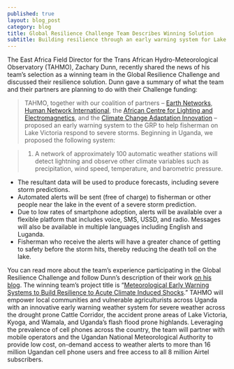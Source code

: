 ```yaml
---
published: true
layout: blog_post
category: blog
title: Global Resilience Challenge Team Describes Winning Solution
subtitle: Building resilience through an early warning system for Lake Victoria 
---
```


The East Africa Field Director for the Trans African Hydro-Meteorological Observatory (TAHMO), Zachary Dunn, recently shared the news of his team’s selection as a winning team in the Global Resilience Challenge and discussed their resilience solution. Dunn gave a summary of what the team and their partners are planning to do with their Challenge funding:

>TAHMO, together with our coalition of partners – <a href="http://www.earthnetworks.com/" target="_blank">Earth Networks</a>, <a href="http://hni.org/" target="_blank">Human Network International</a>, the <a href="http://www.aclenet.org/" target="_blank">African Centre for Lighting and Electromagnetics</a>, and the <a href="http://www.healthnet.or.ug/" target="_blank">Climate Change Adaptation Innovation</a> – proposed an early warning system to the GRP to help fisherman on Lake Victoria respond to severe storms. Beginning in Uganda, we proposed the following system:

>1. A network of approximately 100 automatic weather stations will detect lightning and observe other climate variables such as precipitation, wind speed, temperature, and barometric pressure.
+ The resultant data will be used to produce forecasts, including severe storm predictions.
+ Automated alerts will be sent (free of charge) to fisherman or other people near the lake in the event of a severe storm prediction.
+ Due to low rates of smartphone adoption, alerts will be available over a flexible platform that includes voice, SMS, USSD, and radio. Messages will also be available in multiple languages including English and Luganda.
+ Fisherman who receive the alerts will have a greater chance of getting to safety before the storm hits, thereby reducing the death toll on the lake.

You can read more about the team’s experience participating in the Global Resilience Challenge and follow Dunn’s description of their work <a href="http://www.zacharydunn.com/post/131236941774/winning-the-global-resilience-challenge" target="_blank">on his blog</a>.
The winning team’s project title is “[Meteorological Early Warning Systems to Build Resilience to Acute Climate Induced Shocks](http://www.globalresiliencepartnership.org/teams/meteorological-early-warning/).” TAHMO will empower local communities and vulnerable agriculturists across Uganda with an innovative early warning weather system for severe weather across the drought prone Cattle Corridor, the accident prone areas of Lake Victoria, Kyoga, and Wamala, and Uganda’s flash flood prone highlands. Leveraging the prevalence of cell phones across the country, the team will partner with mobile operators and the Ugandan National Meteorological Authority to provide low cost, on-demand access to weather alerts to more than 16 million Ugandan cell phone users and free access to all 8 million Airtel subscribers.